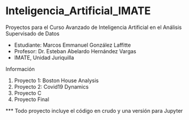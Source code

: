 # Inteligencia_Artificial_IMATE

Proyectos para el Curso Avanzado de Inteligencia Artificial en el Análisis Supervisado de Datos
- Estudiante: Marcos Emmanuel González Laffitte
- Profesor: Dr. Esteban Abelardo Hernández Vargas
- IMATE, Unidad Juriquilla

Información
1. Proyecto 1: Boston House Analysis
2. Proyecto 2: Covid19 Dynamics
3. Proyecto C
4. Proyecto Final

*** Todo proyecto incluye el código en crudo y una versión para Jupyter
